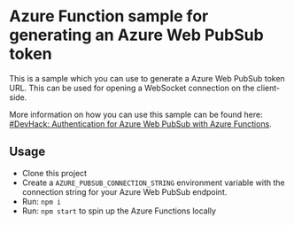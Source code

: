 # Azure Function sample for generating an Azure Web PubSub token

This is a sample which you can use to generate a Azure Web PubSub token URL. This can be used for opening a WebSocket connection on the client-side.

More information on how you can use this sample can be found here: [#DevHack: Authentication for Azure Web PubSub with Azure Functions]().

## Usage

- Clone this project
- Create a `AZURE_PUBSUB_CONNECTION_STRING` environment variable with the connection string for your Azure Web PubSub endpoint.
- Run: `npm i`
- Run: `npm start` to spin up the Azure Functions locally